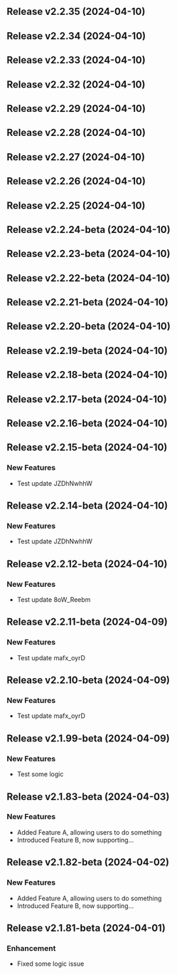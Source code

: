 ## Release v2.2.35 (2024-04-10)

## Release v2.2.34 (2024-04-10)

## Release v2.2.33 (2024-04-10)

## Release v2.2.32 (2024-04-10)

## Release v2.2.29 (2024-04-10)

## Release v2.2.28 (2024-04-10)

## Release v2.2.27 (2024-04-10)

## Release v2.2.26 (2024-04-10)

## Release v2.2.25 (2024-04-10)

## Release v2.2.24-beta (2024-04-10)

## Release v2.2.23-beta (2024-04-10)

## Release v2.2.22-beta (2024-04-10)

## Release v2.2.21-beta (2024-04-10)

## Release v2.2.20-beta (2024-04-10)

## Release v2.2.19-beta (2024-04-10)

## Release v2.2.18-beta (2024-04-10)

## Release v2.2.17-beta (2024-04-10)

## Release v2.2.16-beta (2024-04-10)

## Release v2.2.15-beta (2024-04-10)

### New Features

- Test update JZDhNwhhW

## Release v2.2.14-beta (2024-04-10)

### New Features

- Test update JZDhNwhhW

## Release v2.2.12-beta (2024-04-10)

### New Features

- Test update 8oW_Reebm

## Release v2.2.11-beta (2024-04-09)

### New Features

- Test update mafx_oyrD

## Release v2.2.10-beta (2024-04-09)

### New Features

- Test update mafx_oyrD

## Release v2.1.99-beta (2024-04-09)

### New Features

- Test some logic

## Release v2.1.83-beta (2024-04-03)

### New Features

- Added Feature A, allowing users to do something
- Introduced Feature B, now supporting...

## Release v2.1.82-beta (2024-04-02)

### New Features

- Added Feature A, allowing users to do something
- Introduced Feature B, now supporting...

## Release v2.1.81-beta (2024-04-01)

### Enhancement

- Fixed some logic issue

